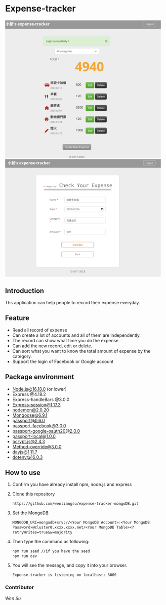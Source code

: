 # Expense-tracker

![ScteenShot](/public/images/ScreenShot-1.png)
![ScteenShot](/public/images/ScreenShot-2.png)

## Introduction

Ths application can help people to record their expense everyday.

## Feature

- Read all record of expense
- Can create a lot of accounts and all of them are independently.
- The record can show what time you do the expense.
- Can add the new record, edit or delete.
- Can sort what you want to know the total amount of expense by the category.
- Support the login of Facebook or Google account

## Package environment

- Node.js@16.18.0 (or lower)
- Express @4.18.2
- Express-handleBars @3.0.0
- Express-session@1.17.3
- nodemon@2.0.20
- Mongoose@6.9.1
- passport@0.6.0
- passport-facebook@3.0.0
- passport-google-oauth20@2.0.0
- passport-local@1.0.0
- bcrypt.js@2.4.3
- Method-override@3.0.0
- dayjs@1.11.7
- dotenv@16.0.3

## How to use

1. Confirm you have already install npm, node.js and express
2. Clone this repository

   ```
   https://github.com/wenliangsu/expense-tracker-mongoDB.git
   ```

3. Set the MongoDB

   ```
   MONGODB_URI=mongodb+srv://<Your MongoDB Account>:<Your MongoDB Password>@cluster0.xxxx.xxxx.net/<Your MongoDB Table><?retryWrites=true&w=majority
   ```

4. Then type the command as following:
   ```
   npm run seed //if you have the seed
   npm run dev
   ```
5. You will see the message, and copy it into your browser.
   ```
   Expense-tracker is listening on localhost: 3000
   ```

### Contributor

_Wen Su_

